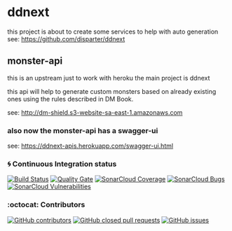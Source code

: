 # ddnext 

this project is about to create some services to help with auto generation 
see: https://github.com/disparter/ddnext

## monster-api
this is an upstream just to work with heroku the main project is ddnext

this api will help to generate custom monsters based on already existing ones using the rules described in DM Book.

see: http://dm-shield.s3-website-sa-east-1.amazonaws.com

### also now the monster-api has a swagger-ui

see: https://ddnext-apis.herokuapp.com/swagger-ui.html


### :cyclone: Continuous Integration status
[![Build Status](https://travis-ci.org/disparter/monster.svg?branch=master)](https://travis-ci.org/disparter/monster)
[![Quality Gate](https://sonarcloud.io/api/project_badges/measure?project=com.github.disparter%3Amonster&metric=alert_status)](https://sonarcloud.io/dashboard/index/com.github.disparter:monster)
[![SonarCloud Coverage](https://sonarcloud.io/api/project_badges/measure?project=com.github.disparter%3Amonster&metric=coverage)](https://sonarcloud.io/component_measures/metric/coverage/list?id=com.github.disparter:monster)
[![SonarCloud Bugs](https://sonarcloud.io/api/project_badges/measure?project=com.github.disparter%3Amonster&metric=bugs)](https://sonarcloud.io/component_measures/metric/reliability_rating/list?id=com.github.disparter%3Amonster)
[![SonarCloud Vulnerabilities](https://sonarcloud.io/api/project_badges/measure?project=com.github.disparter%3Amonster&metric=vulnerabilities)](https://sonarcloud.io/component_measures/metric/security_rating/list?id=com.github.disparter%3Amonster)

### :octocat: Contributors

[![GitHub contributors](https://img.shields.io/github/contributors/disparter/monster.svg)](https://github.com/disparter/monster/graphs/contributors)
[![GitHub closed pull requests](https://img.shields.io/github/issues-pr/disparter/monster.svg)](https://github.com/disparter/monster/pulls)
[![GitHub issues](https://img.shields.io/github/issues/disparter/monster.svg)](https://github.com/disparter/monster/issues)


